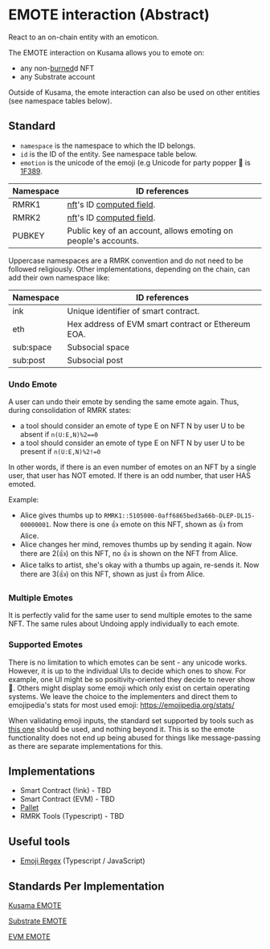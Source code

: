 # EMOTE interaction (Abstract)

React to an on-chain entity with an emoticon.

The EMOTE interaction on Kusama allows you to emote on:

- any non-[burned](burn.md)d NFT
- any Substrate account

Outside of Kusama, the emote interaction can also be used on other entities (see namespace tables
below).

## Standard
- `namespace` is the namespace to which the ID belongs.
- `id` is the ID of the entity. See namespace table below.
- `emotion` is the unicode of the emoji (e.g Unicode for party popper 🎉 is
  [1F389](https://emojipedia.org/emoji/🎉/).

| Namespace | ID references                                                                                                     |
| --------- | ----------------------------------------------------------------------------------------------------------------- |
| RMRK1     | [nft](../../rmrk/1.0.0/entities/nft.md)'s ID [computed field](../../rmrk/1.0.0/entities/nft.md/#computed-fields). |
| RMRK2     | [nft](../entities/nft.md)'s ID [computed field](../entities/nft.md/#computed-fields).                             |
| PUBKEY    | Public key of an account, allows emoting on people's accounts.                                                    |

Uppercase namespaces are a RMRK convention and do not need to be followed religiously. Other
implementations, depending on the chain, can add their own namespace like:

| Namespace | ID references                                      |
| --------- | -------------------------------------------------- |
| ink       | Unique identifier of smart contract.               |
| eth       | Hex address of EVM smart contract or Ethereum EOA. |
| sub:space | Subsocial space                                    |
| sub:post  | Subsocial post                                     |

### Undo Emote

A user can undo their emote by sending the same emote again. Thus, during consolidation of RMRK
states:

- a tool should consider an emote of type E on NFT N by user U to be absent if `n(U:E,N)%2==0`
- a tool should consider an emote of type E on NFT N by user U to be present if `n(U:E,N)%2!=0`

In other words, if there is an even number of emotes on an NFT by a single user, that user has NOT
emoted. If there is an odd number, that user HAS emoted.

Example:

- Alice gives thumbs up to `RMRK1::5105000-0aff6865bed3a66b-DLEP-DL15-00000001`. Now there is one 👍
  emote on this NFT, shown as 👍 from Alice.
- Alice changes her mind, removes thumbs up by sending it again. Now there are 2(👍) on this NFT, no
  👍 is shown on the NFT from Alice.
- Alice talks to artist, she's okay with a thumbs up again, re-sends it. Now there are 3(👍) on this
  NFT, shown as just 👍 from Alice.

### Multiple Emotes

It is perfectly valid for the same user to send multiple emotes to the same NFT. The same rules
about Undoing apply individually to each emote.

### Supported Emotes

There is no limitation to which emotes can be sent - any unicode works. However, it is up to the
individual UIs to decide which ones to show. For example, one UI might be so positivity-oriented
they decide to never show 💩. Others might display some emoji which only exist on certain operating
systems. We leave the choice to the implementers and direct them to emojipedia's stats for most used
emoji: https://emojipedia.org/stats/

When validating emoji inputs, the standard set supported by tools such as
[this one](https://github.com/mathiasbynens/emoji-regex) should be used, and nothing beyond it. This
is so the emote functionality does not end up being abused for things like message-passing as there
are separate implementations for this.

## Implementations

- Smart Contract (!ink) - TBD
- Smart Contract (EVM) - TBD
- [Pallet](https://github.com/rmrk-team/pallet-emotes)
- RMRK Tools (Typescript) - TBD

## Useful tools

- [Emoji Regex](https://github.com/mathiasbynens/emoji-regex) (Typescript / JavaScript)

## Standards Per Implementation

[Kusama EMOTE](../../kusama/interactions/emote.md)

[Substrate EMOTE](../../substrate/interactions/emote.md)

[EVM EMOTE](../../evm/interactions/emote.md)